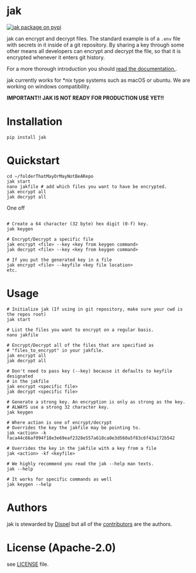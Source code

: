 # jak

[![jak package on pypi](https://img.shields.io/pypi/v/jak.svg)](https://pypi.python.org/pypi/jak)

jak can encrypt and decrypt files. The standard example is of a ``.env`` file with secrets in it inside of a git repository.
By sharing a key through some other means all developers can encrypt and decrypt the file, so that it is encrypted whenever it enters git history.

For a more thorough introduction you should [read the documentation.](https://jak.readthedocs.io).

jak currently works for *nix type systems such as macOS or ubuntu. We are working on windows compatibility.

**IMPORTANT!! JAK IS NOT READY FOR PRODUCTION USE YET!!**

# Installation

`pip install jak`

# Quickstart

```shell
cd ~/folderThatMayOrMayNotBeARepo
jak start
nano jakfile # add which files you want to have be encrypted.
jak encrypt all
jak decrypt all
```

One off
```shell

# Create a 64 character (32 byte) hex digit (0-f) key.
jak keygen

# Encrypt/Decrypt a specific file
jak encrypt <file> --key <key from keygen command>
jak decrypt <file> --key <key from keygen command>

# If you put the generated key in a file
jak encrypt <file> --keyfile <key file location>
etc.
```

# Usage

```shell
# Initialize jak (If using in git repository, make sure your cwd is the repos root)
jak start

# List the files you want to encrypt on a regular basis.
nano jakfile

# Encrypt/Decrypt all of the files that are specified as
# "files_to_encrypt" in your jakfile.
jak encrypt all
jak decrypt all

# Don't need to pass key (--key) because it defaults to keyfile designated
# in the jakfile
jak encrypt <specific file>
jak decrypt <specific file>

# Generate a strong key. An encryption is only as strong as the key.
# ALWAYS use a strong 32 character key.
jak keygen

# Where action is one of encrypt/decrypt
# Overrides the key the jakfile may be pointing to.
jak <action> -k faca44c66af094f18e3e69eaf2328e557a618ca0e3d560a5f83c6f43a172b542

# Overrides the key in the jakfile with a key from a file
jak <action> -kf <keyfile>

# We highly recommend you read the jak --help man texts.
jak --help

# It works for specific commands as well
jak keygen --help
```

# Authors

jak is stewarded by [Dispel](https://dispel.io) but all of the [contributors](https://github.com/dispel/jak/graphs/contributors) are the authors.

# License (Apache-2.0)

see [LICENSE](https://github.com/dispel/jak/blob/master/LICENSE) file.
